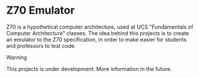 # Z70 Emulator
Z70 is a hypothetical computer architecture, used at UCS "Fundamentals of Computer Architecture" classes.
The idea behind this projects is to create an emulator to the Z70 specification, in order to make easier for students and professors to test code.


> [!WARNING]  
> This projects is under development. More information in the future.